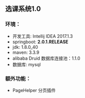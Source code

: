 ## 选课系统1.0

### 环境：

* 开发工具: Intellij IDEA 2017.1.3
* springboot: **2.0.1.RELEASE**
* jdk: 1.8.0_40
* maven: 3.3.9
* alibaba Druid 数据库连接池：1.1.0
* 数据库: mysql

### 额外功能：

* PageHelper 分页插件